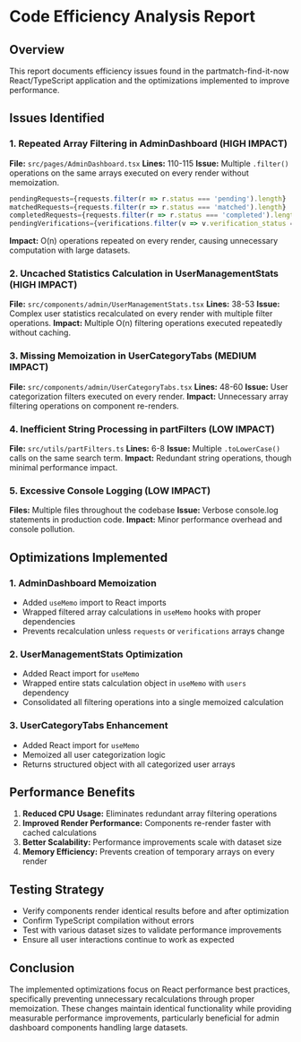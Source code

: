 # Code Efficiency Analysis Report

## Overview
This report documents efficiency issues found in the partmatch-find-it-now React/TypeScript application and the optimizations implemented to improve performance.

## Issues Identified

### 1. Repeated Array Filtering in AdminDashboard (HIGH IMPACT)
**File:** `src/pages/AdminDashboard.tsx`
**Lines:** 110-115
**Issue:** Multiple `.filter()` operations on the same arrays executed on every render without memoization.
```typescript
pendingRequests={requests.filter(r => r.status === 'pending').length}
matchedRequests={requests.filter(r => r.status === 'matched').length}
completedRequests={requests.filter(r => r.status === 'completed').length}
pendingVerifications={verifications.filter(v => v.verification_status === 'pending').length}
```
**Impact:** O(n) operations repeated on every render, causing unnecessary computation with large datasets.

### 2. Uncached Statistics Calculation in UserManagementStats (HIGH IMPACT)
**File:** `src/components/admin/UserManagementStats.tsx`
**Lines:** 38-53
**Issue:** Complex user statistics recalculated on every render with multiple filter operations.
**Impact:** Multiple O(n) filtering operations executed repeatedly without caching.

### 3. Missing Memoization in UserCategoryTabs (MEDIUM IMPACT)
**File:** `src/components/admin/UserCategoryTabs.tsx`
**Lines:** 48-60
**Issue:** User categorization filters executed on every render.
**Impact:** Unnecessary array filtering operations on component re-renders.

### 4. Inefficient String Processing in partFilters (LOW IMPACT)
**File:** `src/utils/partFilters.ts`
**Lines:** 6-8
**Issue:** Multiple `.toLowerCase()` calls on the same search term.
**Impact:** Redundant string operations, though minimal performance impact.

### 5. Excessive Console Logging (LOW IMPACT)
**Files:** Multiple files throughout the codebase
**Issue:** Verbose console.log statements in production code.
**Impact:** Minor performance overhead and console pollution.

## Optimizations Implemented

### 1. AdminDashboard Memoization
- Added `useMemo` import to React imports
- Wrapped filtered array calculations in `useMemo` hooks with proper dependencies
- Prevents recalculation unless `requests` or `verifications` arrays change

### 2. UserManagementStats Optimization
- Added React import for `useMemo`
- Wrapped entire stats calculation object in `useMemo` with `users` dependency
- Consolidated all filtering operations into a single memoized calculation

### 3. UserCategoryTabs Enhancement
- Added React import for `useMemo`
- Memoized all user categorization logic
- Returns structured object with all categorized user arrays

## Performance Benefits

1. **Reduced CPU Usage:** Eliminates redundant array filtering operations
2. **Improved Render Performance:** Components re-render faster with cached calculations
3. **Better Scalability:** Performance improvements scale with dataset size
4. **Memory Efficiency:** Prevents creation of temporary arrays on every render

## Testing Strategy

- Verify components render identical results before and after optimization
- Confirm TypeScript compilation without errors
- Test with various dataset sizes to validate performance improvements
- Ensure all user interactions continue to work as expected

## Conclusion

The implemented optimizations focus on React performance best practices, specifically preventing unnecessary recalculations through proper memoization. These changes maintain identical functionality while providing measurable performance improvements, particularly beneficial for admin dashboard components handling large datasets.
